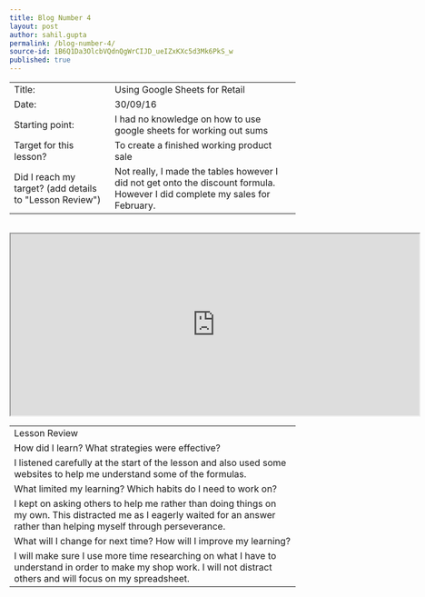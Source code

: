 ```yaml
---
title: Blog Number 4
layout: post
author: sahil.gupta
permalink: /blog-number-4/
source-id: 1B6Q1Da3OlcbVQdnQgWrCIJD_ueIZxKXc5d3Mk6PkS_w
published: true
---
```

<table>
  <tr>
    <td>Title:</td>
    <td>Using Google Sheets for Retail</td>
  </tr>
  <tr>
    <td>Date:</td>
    <td>30/09/16</td>
  </tr>
  <tr>
    <td>Starting point:</td>
    <td>I had no knowledge on how to use google sheets for working out sums</td>
  </tr>
  <tr>
    <td>Target for this lesson?</td>
    <td>To create a finished working product sale</td>
  </tr>
  <tr>
    <td>Did I reach my target? 
(add details to "Lesson Review")</td>
    <td>Not really, I made the tables however I did not get onto the discount formula. However I did complete my sales for February.</td>
  </tr>
</table>


<table>
  <tr>
    <td>Lesson Review</td>
  </tr>
  <tr>
    <td>How did I learn? What strategies were effective? </td>
  </tr>
  <tr>
    <td>I listened carefully at the start of the lesson and also used some websites to help me understand some of the formulas. </td>
  </tr>
  <tr>
    <td>What limited my learning? Which habits do I need to work on? </td>
  </tr>
  <tr>
    <td>I kept on asking others to help me rather than doing things on my own. This distracted me as I eagerly waited for an answer rather than helping myself through perseverance.</td>
  </tr>
  <tr>
    <td>What will I change for next time? How will I improve my learning?</td>
  </tr>
  <tr>
    <td>I will make sure I use more time  researching on what I have to understand in order to make my shop work. I will not distract others and will focus on my spreadsheet.</td>
  </tr>
  <br />
  <iframe height="320" width="720"
  src="https://docs.google.com/spreadsheets/d/1TxD83NYFFNn8RcDAzaUGyTevnhRb_08pFFefNGoovEc/pubhtml?gid=0&amp;single=true&amp;widget=true&amp;headers=false"></iframe>
</table>


